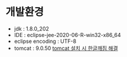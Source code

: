 # 개발환경
- jdk : 1.8.0_202
- IDE : eclipse-jee-2020-06-R-win32-x86_64
- eclipse encoding : UTF-8
- tomcat : 9.0.50
 [tomcat 설치 시 한글깨짐 해결](https://sjkim-dev.tistory.com/9)
